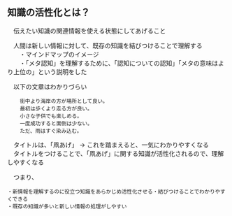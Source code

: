 ## 知識の活性化とは？		
　伝えたい知識の関連情報を使える状態にしてあげること		

　人間は新しい情報に対して、既存の知識を結びつけることで理解する		
　　・マインドマップのイメージ  
　　・「メタ認知」を理解するために、「認知についての認知」「メタの意味はより上位の」という説明をした

　以下の文章はわかりづらい
```
	街中より海岸の方が場所として良い。
	最初は歩くより走る方が良い。
	小さな子供でも楽しめる。
	一度成功すると面倒は少ない。
	ただ、雨はすぐ染み込む。
```
　タイトルは、「凧あげ」 → これを踏まえると、一気にわかりやすくなる		
　タイトルをつけることで、「凧あげ」に関する知識が活性化されるので、理解しやすくなる		

　つまり、
```		
・新情報を理解するのに役立つ知識をあらかじめ活性化させる・結びつけることでわかりやすくできる
・既存の知識が多いと新しい情報の処理がしやすい
```
